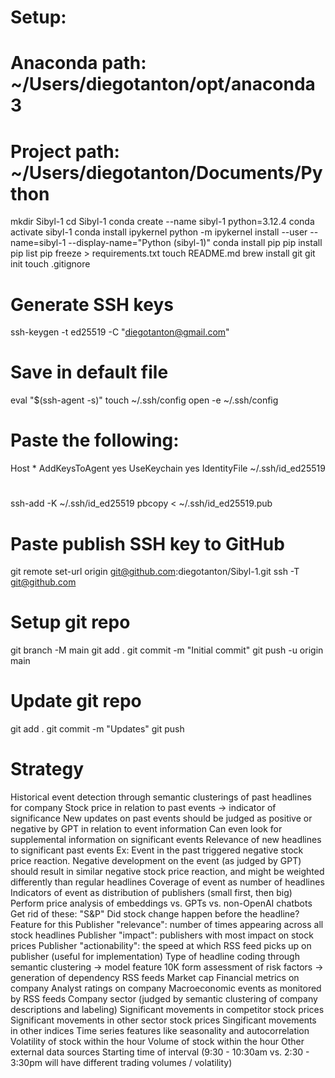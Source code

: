 # Setup:

# Anaconda path: ~/Users/diegotanton/opt/anaconda3
# Project path: ~/Users/diegotanton/Documents/Python

mkdir Sibyl-1
cd Sibyl-1
conda create --name sibyl-1 python=3.12.4
conda activate sibyl-1
conda install ipykernel
python -m ipykernel install --user --name=sibyl-1 --display-name="Python (sibyl-1)"
conda install pip
pip install <packages>
pip list
pip freeze > requirements.txt
touch README.md
brew install git
git init
touch .gitignore

# Generate SSH keys
ssh-keygen -t ed25519 -C "diegotanton@gmail.com"
# Save in default file
eval "$(ssh-agent -s)"
touch ~/.ssh/config
open -e ~/.ssh/config
# Paste the following:
Host *
  AddKeysToAgent yes
  UseKeychain yes
  IdentityFile ~/.ssh/id_ed25519
#
ssh-add -K ~/.ssh/id_ed25519
pbcopy < ~/.ssh/id_ed25519.pub
# Paste publish SSH key to GitHub
git remote set-url origin git@github.com:diegotanton/Sibyl-1.git
ssh -T git@github.com

# Setup git repo
git branch -M main
git add .
git commit -m "Initial commit"
git push -u origin main

# Update git repo
git add .
git commit -m "Updates"
git push


# Strategy

Historical event detection through semantic clusterings of past headlines for company
    Stock price in relation to past events -> indicator of significance
    New updates on past events should be judged as positive or negative by GPT in relation to event information
        Can even look for supplemental information on significant events
    Relevance of new headlines to significant past events
    Ex: Event in the past triggered negative stock price reaction. Negative development on the event (as judged by GPT) should result in
    similar negative stock price reaction, and might be weighted differently than regular headlines
    Coverage of event as number of headlines
    Indicators of event as distribution of publishers (small first, then big)
Perform price analysis of embeddings vs. GPTs vs. non-OpenAI chatbots
Get rid of these: "S&amp;P"
Did stock change happen before the headline?
    Feature for this
Publisher "relevance": number of times appearing across all stock headlines
Publisher "impact": publishers with most impact on stock prices
Publisher "actionability": the speed at which RSS feed picks up on publisher (useful for implementation)
Type of headline coding through semantic clustering -> model feature
10K form assessment of risk factors -> generation of dependency RSS feeds
Market cap
Financial metrics on company
Analyst ratings on company
Macroeconomic events as monitored by RSS feeds
Company sector (judged by semantic clustering of company descriptions and labeling)
Significant movements in competitor stock prices
Significant movements in other sector stock prices
Singificant movements in other indices
Time series features like seasonality and autocorrelation
Volatility of stock within the hour
Volume of stock within the hour
Other external data sources
Starting time of interval (9:30 - 10:30am vs. 2:30 - 3:30pm will have different trading volumes / volatility)